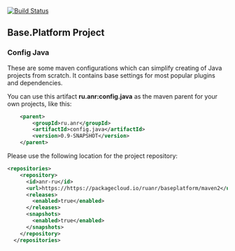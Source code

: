 [![Build Status](https://travis-ci.org/anr-ru/config.java.svg?branch=master)](https://travis-ci.org/anr-ru/config.java)

## Base.Platform Project

### Config Java

These are some maven configurations which can simplify creating of Java projects from scratch.
It contains base settings for most popular plugins and dependencies.

You can use this artifact **ru.anr:config.java** as the maven parent for your own projects, like this:

```xml
    <parent>    
        <groupId>ru.anr</groupId>
        <artifactId>config.java</artifactId>
        <version>0.9-SNAPSHOT</version>
    </parent>
```

Please use the following location for the project repository:

```xml
<repositories>
    <repository>
      <id>anr-ru</id>
      <url>https://https://packagecloud.io/ruanr/baseplatform/maven2</url>
      <releases>
        <enabled>true</enabled>
      </releases>
      <snapshots>
        <enabled>true</enabled>
      </snapshots>
    </repository>
  </repositories>
```
